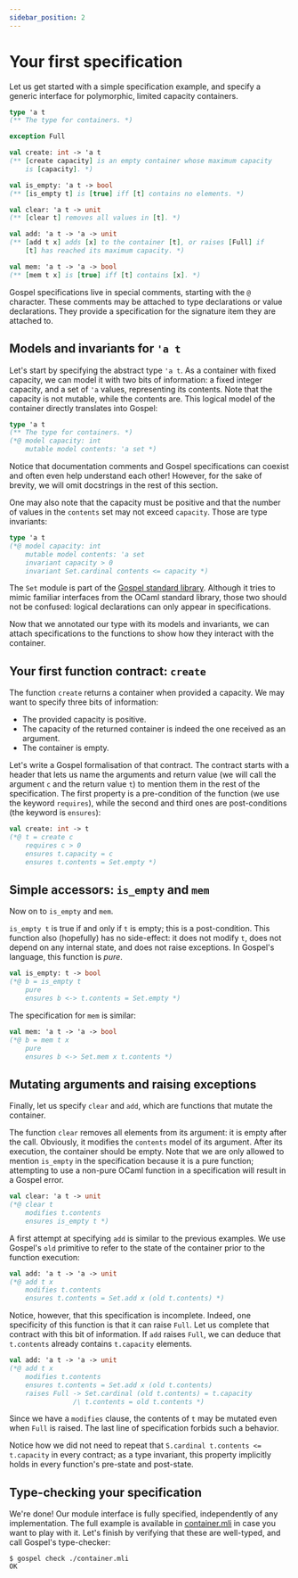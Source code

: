 ```yaml
---
sidebar_position: 2
---
```


# Your first specification

Let us get started with a simple specification example, and specify a generic
interface for polymorphic, limited capacity containers.

```ocaml
type 'a t
(** The type for containers. *)

exception Full

val create: int -> 'a t
(** [create capacity] is an empty container whose maximum capacity
    is [capacity]. *)

val is_empty: 'a t -> bool
(** [is_empty t] is [true] iff [t] contains no elements. *)

val clear: 'a t -> unit
(** [clear t] removes all values in [t]. *)

val add: 'a t -> 'a -> unit
(** [add t x] adds [x] to the container [t], or raises [Full] if
    [t] has reached its maximum capacity. *)

val mem: 'a t -> 'a -> bool
(** [mem t x] is [true] iff [t] contains [x]. *)
```

Gospel specifications live in special comments, starting with the `@` character.
These comments may be attached to type declarations or value declarations. They
provide a specification for the signature item they are attached to.

## Models and invariants for `'a t`

Let's start by specifying the abstract type `'a t`. As a container with fixed
capacity, we can model it with two bits of information: a fixed integer
capacity, and a set of `'a` values, representing its contents. Note that the
capacity is not mutable, while the contents are. This logical model of
the container directly translates into Gospel:

```ocaml
type 'a t
(** The type for containers. *)
(*@ model capacity: int
    mutable model contents: 'a set *)
```

Notice that documentation comments and Gospel specifications can coexist and
often even help understand each other! However, for the sake of brevity, we will
omit docstrings in the rest of this section.

One may also note that the capacity must be positive and that the number of values
in the `contents` set may not exceed `capacity`. Those are type invariants:

```ocaml
type 'a t
(*@ model capacity: int
    mutable model contents: 'a set
    invariant capacity > 0
    invariant Set.cardinal contents <= capacity *)
```

The `Set` module is part of the [Gospel standard library](../stdlib). Although it
tries to mimic familiar interfaces from the OCaml standard library, those two
should not be confused: logical declarations can only appear in specifications.

Now that we annotated our type with its models and invariants, we can attach
specifications to the functions to show how they interact with the container.

## Your first function contract: `create`

The function `create` returns a container when provided a capacity. We may want
to specify three bits of information:

- The provided capacity is positive.
- The capacity of the returned container is indeed the one received as an
  argument.
- The container is empty.

Let's write a Gospel formalisation of that contract. The contract starts with a
header that lets us name the arguments and return value (we will call the
argument `c` and the return value `t`) to mention them in the rest of the
specification. The first property is a pre-condition of the function (we use the
keyword `requires`), while the second and third ones are post-conditions (the
keyword is `ensures`):

```ocaml
val create: int -> t
(*@ t = create c
    requires c > 0
    ensures t.capacity = c
    ensures t.contents = Set.empty *)
```

## Simple accessors: `is_empty` and `mem`

Now on to `is_empty` and `mem`.

`is_empty t` is true if and only if `t` is empty; this is a post-condition. This
function also (hopefully) has no side-effect: it does not modify `t`, does not
depend on any internal state, and does not raise exceptions. In Gospel's
language, this function is *pure*.

```ocaml
val is_empty: t -> bool
(*@ b = is_empty t
    pure
    ensures b <-> t.contents = Set.empty *)
```

The specification for `mem` is similar:

```ocaml
val mem: 'a t -> 'a -> bool
(*@ b = mem t x
    pure
    ensures b <-> Set.mem x t.contents *)
```

## Mutating arguments and raising exceptions

Finally, let us specify `clear` and `add`, which are functions that mutate the
container.

The function `clear` removes all elements from its argument: it is empty after the
call. Obviously, it modifies the `contents` model of its argument. After its
execution, the container should be empty. Note that we are only allowed to
mention `is_empty` in the specification because it is a pure function;
attempting to use a non-pure OCaml function in a specification will result in a
Gospel error.

```ocaml
val clear: 'a t -> unit
(*@ clear t
    modifies t.contents
    ensures is_empty t *)
```

A first attempt at specifying `add` is similar to the previous examples. We use
Gospel's `old` primitive to refer to the state of the container prior to the
function execution:

```ocaml
val add: 'a t -> 'a -> unit
(*@ add t x
    modifies t.contents
    ensures t.contents = Set.add x (old t.contents) *)
```

Notice, however, that this specification is incomplete. Indeed, one specificity
of this function is that it can raise `Full`. Let us complete that contract with
this bit of information. If `add` raises `Full`, we can deduce that `t.contents`
already contains `t.capacity` elements.

```ocaml
val add: 'a t -> 'a -> unit
(*@ add t x
    modifies t.contents
    ensures t.contents = Set.add x (old t.contents)
    raises Full -> Set.cardinal (old t.contents) = t.capacity
                /\ t.contents = old t.contents *)
```

Since we have a `modifies` clause, the contents of `t` may be mutated even when
`Full` is raised. The last line of specification forbids such a behavior.

Notice how we did not need to repeat that `S.cardinal t.contents <= t.capacity`
in every contract; as a type invariant, this property implicitly holds in every
function's pre-state and post-state.

## Type-checking your specification

We're done! Our module interface is fully specified, independently of any
implementation. The full example is available in
[container.mli](./container.mli) in case you want to play with it.
Let's finish by verifying that these are well-typed, and call Gospel's
type-checker:

```shell
$ gospel check ./container.mli
OK
```
